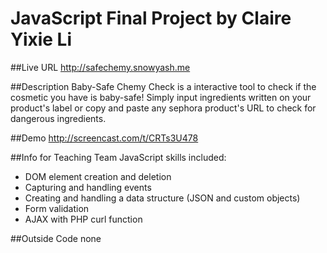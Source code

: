 # JavaScript Final Project by Claire Yixie Li

##Live URL
<http://safechemy.snowyash.me>

##Description
Baby-Safe Chemy Check is a interactive tool to check if the cosmetic you have is baby-safe! Simply input ingredients written on your product's label or copy and paste any sephora product's URL to check for dangerous ingredients.

##Demo
<http://screencast.com/t/CRTs3U478>

##Info for Teaching Team
JavaScript skills included:
* DOM element creation and deletion
* Capturing and handling events
* Creating and handling a data structure (JSON and custom objects)
* Form validation
* AJAX with PHP curl function

##Outside Code
none